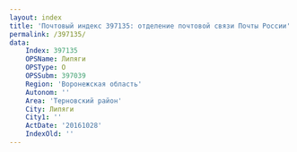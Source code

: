 ```yaml
---
layout: index
title: 'Почтовый индекс 397135: отделение почтовой связи Почты России'
permalink: /397135/
data:
    Index: 397135
    OPSName: Липяги
    OPSType: О
    OPSSubm: 397039
    Region: 'Воронежская область'
    Autonom: ''
    Area: 'Терновский район'
    City: Липяги
    City1: ''
    ActDate: '20161028'
    IndexOld: ''
---
```

